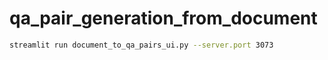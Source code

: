 # qa_pair_generation_from_document

```bash
streamlit run document_to_qa_pairs_ui.py --server.port 3073
```
